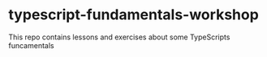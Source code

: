 # typescript-fundamentals-workshop
This repo contains lessons and exercises about some TypeScripts funcamentals

